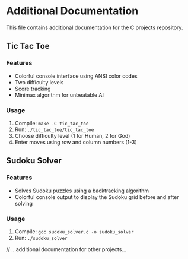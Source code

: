 # Additional Documentation

This file contains additional documentation for the C projects repository.

## Tic Tac Toe

### Features
- Colorful console interface using ANSI color codes
- Two difficulty levels
- Score tracking
- Minimax algorithm for unbeatable AI

### Usage
1. Compile: `make -C tic_tac_toe`
2. Run: `./tic_tac_toe/tic_tac_toe`
3. Choose difficulty level (1 for Human, 2 for God)
4. Enter moves using row and column numbers (1-3)

## Sudoku Solver

### Features
- Solves Sudoku puzzles using a backtracking algorithm
- Colorful console output to display the Sudoku grid before and after solving

### Usage
1. Compile: `gcc sudoku_solver.c -o sudoku_solver`
2. Run: `./sudoku_solver`

// ...additional documentation for other projects...
